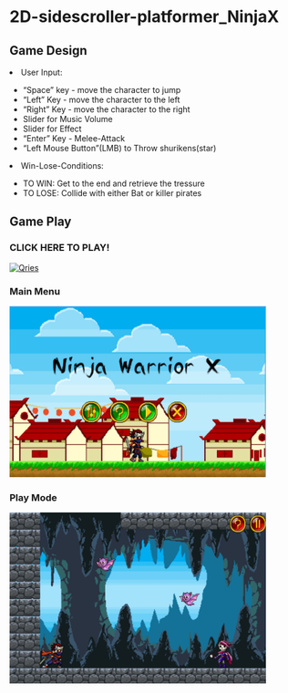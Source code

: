# 2D-sidescroller-platformer_NinjaX


<h2> Game Design </h2> 

<li> User Input: </li>
<ul>
<li>“Space” key - move the character to jump </li>
<li>“Left” Key - move the character to the left</li>
<li>“Right” Key - move the character to the right </li>
<li>Slider for Music Volume </li>
<li>Slider for Effect </li>
<li>“Enter” Key - Melee-Attack </li>
<li>“Left Mouse Button”(LMB) to Throw shurikens(star) </li>
</ul>
<li> Win-Lose-Conditions:</li>
<ul><li> TO WIN: Get to the end and retrieve the tressure</li>
<li>TO LOSE: Collide with either Bat or killer pirates </li> </ul>

<h2> Game Play </h2> 
<h3> CLICK HERE TO PLAY! </h3>
<a href="https://shannab.itch.io/2d-sidescroller-platformer-ninjax" style="text-align:center">
         <img alt="Qries" src="https://github.com/shannabenammar/2D-sidescroller-platformer_NinjaX/blob/master/Assets/Sprites/GUI/Buttons/Button%20Green/play.png"
         width="70" height="70" class="center">
    </a>
<h3> Main Menu </h3>
<img src="https://github.com/shannabenammar/2D-sidescroller-platformer_NinjaX/blob/master/openingScene.JPG" width ="450" height ="300" />
<h3> Play Mode </h3> 
<img src="https://github.com/shannabenammar/2D-sidescroller-platformer_NinjaX/blob/master/playMode.JPG" width ="450" height ="300" />
